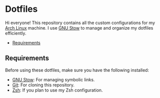 # Dotfiles

Hi everyone! This repository contains all the custom configurations for my [Arch Linux](https://archlinux.org/) machine. I use [GNU Stow](https://www.gnu.org/software/stow/) to manage and organize my dotfiles efficiently.


- [Requirements](#requirements)

## Requirements

Before using these dotfiles, make sure you have the following installed:

- [GNU Stow](https://www.gnu.org/software/stow/): For managing symbolic links.
- [Git](https://git-scm.com/): For cloning this repository.
- [Zsh](https://www.zsh.org/): If you plan to use my Zsh configuration.
